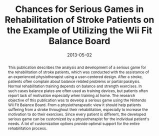 ---
abstract: This publication describes the analysis and development of a serious game
  for the rehabilitation of stroke patients, which was conducted with the assistance
  of an experienced physiotherapist using a user-centered design. After a stroke,
  patients often complain about balance related problems or partial paralysis. Normal
  rehabilitation training depends on balance and strength exercises. In such cases
  balance plates are often used as training devices, but patients often report lack
  of motivation especially when training at home. The research objective of this publication
  was to develop a serious game using the Nintendo Wii Fit Balance Board. From a physiotherapeutic
  view it should help patients suffering from a stroke throughout their rehabilitation,
  especially to increase the motivation to do their exercises. Since every patient
  is different, the developed serious game can be customized by a physiotherapist
  for the individual patient's needs. A lot of customization options provide optimal
  support for the entire rehabilitation process.
authors:
- René Baranyi
- Rainer Willinger
- Nadja Lederer
- Thomas Grechenig
- Wolfgang Schramm
date: '2013-05-02'
featured: false
publication_types:
- '0'
publishDate: '2013-05-02'
title: Chances for Serious Games in Rehabilitation of Stroke Patients on the Example
  of Utilizing the Wii Fit Balance Board
url_pdf: ''
---